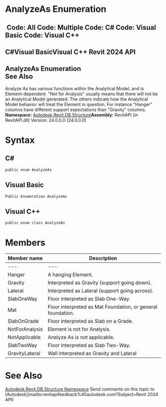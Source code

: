 # AnalyzeAs Enumeration

﻿
 Code: All Code: Multiple Code: C# Code: Visual Basic Code: Visual C++   
---  
C#Visual BasicVisual C++
Revit 2024 API  
---  
AnalyzeAs Enumeration  
See Also  
---  
Analyze As has various functions within the Analytical Model, and is Element-dependent. "Not for Analysis" usually means that there will not be an Analytical Model generated. The others indicate how the Analytical Model behavior will treat the Element in question. For instance "Hanger" columns have different support expectations than "Gravity" columns. 
**Namespace:** [Autodesk.Revit.DB.Structure](d586b341-f687-9d90-e96d-255806b7d4fc.md "Autodesk.Revit.DB.Structure Namespace")**Assembly:** RevitAPI (in RevitAPI.dll) Version: 24.0.0.0 (24.0.0.0)
# Syntax
C#  
---  
```text
public enum AnalyzeAs
```
  
Visual Basic  
---  
```text
Public Enumeration AnalyzeAs
```
  
Visual C++  
---  
```text
public enum class AnalyzeAs
```
  
# Members
| Member name | Description |
| --- | --- |
| --- | --- |
| Hanger | A hanging Element. |
| Gravity | Interpreted as Gravity (support going down). |
| Lateral | Interpreted as Lateral (support going across). |
| SlabOneWay | Floor interpreted as Slab One-Way. |
| Mat | Floor interpreted as Mat Foundation, or general foundation. |
| SlabOnGrade | Floor interpreted as Slab on a Grade. |
| NotForAnalysis | Element is not for Analysis. |
| NotApplicable | Analyze As is not applicable. |
| SlabTwoWay | Floor interpreted as Slab Two-Way. |
| GravityLateral | Wall interpreted as Gravity and Lateral |

# See Also
[Autodesk.Revit.DB.Structure Namespace](d586b341-f687-9d90-e96d-255806b7d4fc.md "Autodesk.Revit.DB.Structure Namespace")
Send comments on this topic to [Autodesk](mailto:revitapifeedback%40autodesk.com?Subject=Revit 2024 API)